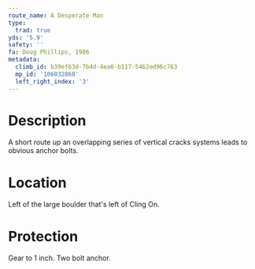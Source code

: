```yaml
---
route_name: A Desperate Man
type:
  trad: true
yds: '5.9'
safety: ''
fa: Doug Phillips, 1986
metadata:
  climb_id: b39ef63d-7b4d-4ea6-b117-5462ed96c763
  mp_id: '106032868'
  left_right_index: '3'
---
```

# Description
A short route up an overlapping series of vertical cracks systems leads to obvious anchor bolts.

# Location
Left of the large boulder that's left of Cling On.

# Protection
Gear to 1 inch.  Two bolt anchor.
